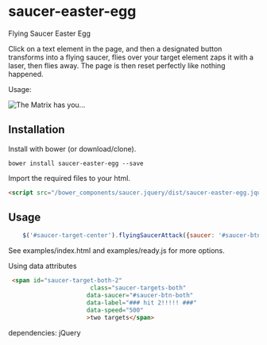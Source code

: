 
# saucer-easter-egg
Flying Saucer Easter  Egg

Click on a text element in the page, and then a designated button transforms into 
a flying  saucer, flies over your target element zaps it with a laser, then 
flies away. The page is then reset perfectly like nothing happened.

Usage:

![The Matrix has you...](https://s-media-cache-ak0.pinimg.com/originals/79/57/1b/79571b075b2d365d94f1972edb363b2d.jpg)

## Installation

Install with bower (or download/clone).

```shell
bower install saucer-easter-egg --save
```

Import the required files to your html.

```html
<script src="/bower_components/saucer.jquery/dist/saucer-easter-egg.jquery.js"></script>
```

## Usage

```javascript
    $('#saucer-target-center').flyingSaucerAttack({saucer: '#saucer-btn-center');

```
See examples/index.html and examples/ready.js for more options.

Using data attributes
```html
 <span id="saucer-target-both-2"
                       class="saucer-targets-both"
                      data-saucer="#saucer-btn-both"
                      data-label="### hit 2!!!!! ###"
                      data-speed="500"
                      >two targets</span>
```



dependencies: jQuery


